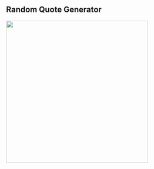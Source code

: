 ## Random Quote Generator

<a href="#" target="blank"><img src="https://user-images.githubusercontent.com/85023604/173240347-b924ed4e-9769-4a2e-90cb-fdab8375f1ea.png" height="386" /></a> 
